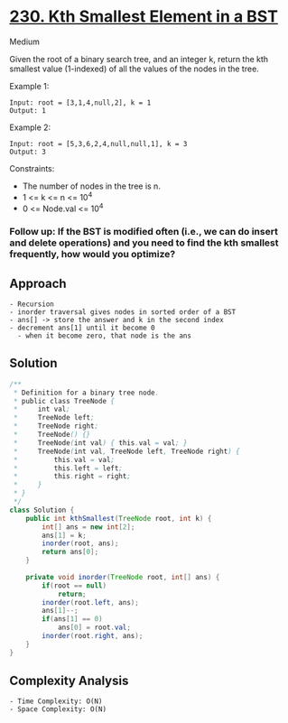 # [230. Kth Smallest Element in a BST](https://leetcode.com/problems/kth-smallest-element-in-a-bst/description/)
Medium


Given the root of a binary search tree, and an integer k, return the kth smallest value (1-indexed) of all the values of the nodes in the tree.

 

Example 1:
```
Input: root = [3,1,4,null,2], k = 1
Output: 1
```
Example 2:
```
Input: root = [5,3,6,2,4,null,null,1], k = 3
Output: 3
 ```

Constraints:

- The number of nodes in the tree is n.
- 1 <= k <= n <= 10<sup>4</sup>
- 0 <= Node.val <= 10<sup>4</sup>
 

### Follow up: If the BST is modified often (i.e., we can do insert and delete operations) and you need to find the kth smallest frequently, how would you optimize?

## Approach
```
- Recursion
- inorder traversal gives nodes in sorted order of a BST
- ans[] -> store the answer and k in the second index
- decrement ans[1] until it become 0
  - when it become zero, that node is the ans
```

## Solution
```java
/**
 * Definition for a binary tree node.
 * public class TreeNode {
 *     int val;
 *     TreeNode left;
 *     TreeNode right;
 *     TreeNode() {}
 *     TreeNode(int val) { this.val = val; }
 *     TreeNode(int val, TreeNode left, TreeNode right) {
 *         this.val = val;
 *         this.left = left;
 *         this.right = right;
 *     }
 * }
 */
class Solution {
    public int kthSmallest(TreeNode root, int k) {
        int[] ans = new int[2];
        ans[1] = k;
        inorder(root, ans);
        return ans[0];
    }
    
    private void inorder(TreeNode root, int[] ans) {
        if(root == null)
            return;
        inorder(root.left, ans);
        ans[1]--;
        if(ans[1] == 0)
            ans[0] = root.val;
        inorder(root.right, ans);
    }
}
```

## Complexity Analysis
```
- Time Complexity: O(N)
- Space Complexity: O(N)
```
